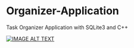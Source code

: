 # Organizer-Application
Task Organizer Application with SQLite3 and C++

[![IMAGE ALT TEXT](http://img.youtube.com/vi/ImVWTNEq0jk/0.jpg)](http://www.youtube.com/watch?v=ImVWTNEq0jk "Task Organizer Application Demo")
